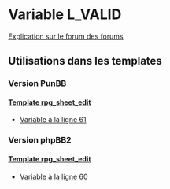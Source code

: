 # Variable L_VALID
[Explication sur le forum des forums](http://forum.forumactif.com/t294113-listing-des-variables#L_VALID)
## Utilisations dans les templates
### Version PunBB
#### [Template rpg_sheet_edit](punbb/rpg_sheet_edit.md)
* [Variable à la ligne 61](../punbb/rpg_sheet_edit.tpl#L61)
### Version phpBB2
#### [Template rpg_sheet_edit](subsilver/rpg_sheet_edit.md)
* [Variable à la ligne 60](../subsilver/rpg_sheet_edit.tpl#L60)